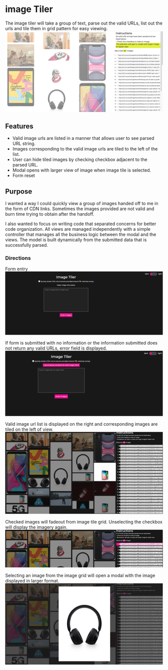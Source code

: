 # image Tiler

The image tiler will take a group of text, parse out the valid URLs, list out the urls and tile them in grid pattern for easy viewing.
![screen capture of list and tiled images](assets/image-tiler-grid.png)


## Features

- Valid image urls are listed in a manner that allows user to see parsed URL string.
- Images corresponding to the valid image urls are tiled to the left of the list.
- User can hide tiled images by checking checkbox adjacent to the parsed URL.
- Modal opens with larger view of image when image tile is selected.
- Form reset

## Purpose

I wanted a way I could quickly view a group of images handed off to me in the form of CDN links. Sometimes the images provided are not valid and burn time trying to obtain after the handoff.

I also wanted to focus on writing code that separated concerns for better code organization. All views are managed independently with a simple controller that manages all the business logic between the modal and the views. The model is built dynamically from the submitted data that is successfully parsed.


### Directions

Form entry
![screen capture of input view](assets/inputView1.png)

If form is submitted with no information or the information submitted does not return any valid URLs, error field is displayed.
![screen capture of input view with error](assets/errorMessage2.png)

Valid image url list is displayed on the right and corresponding images are tiled on the left of view.
![screen capture of list and tiled images](assets/responseView3.png)

Checked images will fadeout from image tile grid. Unselecting the checkbox will display the imagery again.
![screen capture of hiding images](assets/hiddenImages4.png)

Selecting an image from the image grid will open a modal with the image displayed in larger format.
![screen capture of modal](assets/modal5.png)





